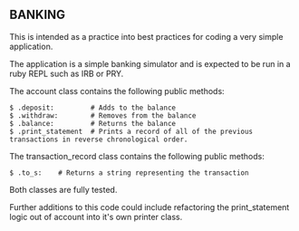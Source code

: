 ## BANKING ##
This is intended as a practice into best practices for coding a very simple application.

The application is a simple banking simulator and is expected to be run in a ruby REPL such as IRB or PRY.

The account class contains the following public methods:
```
$ .deposit: 		# Adds to the balance
$ .withdraw: 		# Removes from the balance
$ .balance: 		# Returns the balance
$ .print_statement 	# Prints a record of all of the previous transactions in reverse chronological order. 
```

The transaction_record class contains the following public methods:
```
$ .to_s: 	# Returns a string representing the transaction
```
Both classes are fully tested.

Further additions to this code could include refactoring the print_statement logic out of account into it's own printer class.

